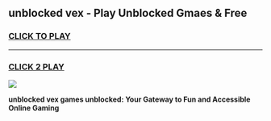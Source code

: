
## unblocked vex - Play Unblocked Gmaes & Free
<h3>
<a href="https://news.freeplayer.one?title=unblocked_vex&ref=23F">CLICK TO PLAY</a></h3>
<hr>

<h3>
<a href="https://news.freeplayer.one?title=unblocked_vex&ref=23F">CLICK 2 PLAY</a>
  
</h3>

<a href="https://news.freeplayer.one?title=unblocked_vex&ref=23F/"><img src="https://clearcache.store/games.png"></a>


**unblocked vex games unblocked: Your Gateway to Fun and Accessible Online Gaming**
